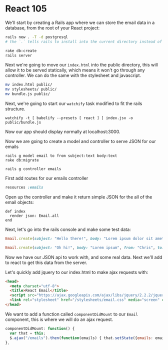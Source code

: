 # React 105

We'll start by creating a Rails app where we can store the email data in a database, from the root of your React project:

```sh
rails new . -T -d postgresql
# the `.` tells rails to install into the current directory instead of making a new one

rake db:create
rails server
```

Next we're going to move our `index.html` into the public directory, this will allow it to be served statically, which means it won't go through any controller. We can do the same with the stylesheet and javascript.

```sh
mv index.html public/
mv stylesheets/ public/
mv bundle.js public/
```

Next, we're going to start our `watchify` task modified to fit the rails structure.

```
watchify -t [ babelify --presets [ react ] ] index.jsx -o public/bundle.js
```


Now our app should display normally at localhost:3000.

Now we are going to create a model and controller to serve JSON for our emails

```
rails g model email to from subject:text body:text
rake db:migrate

rails g controller emails
```
First add routes for our emails controller

```rb
resources :emails
```

Open up the controller and make it return simple JSON for the all of the email objects:


```
def index
  render json: Email.all
end
```

Next, let's go into the rails console and make some test data:


```rb
Email.create(subject: "Hello there!", body: "Lorem ipsum dolor sit amet, consectetur adipisicing elit, sed do eiusmod tempor incididunt ut labore et dolore magna aliqua. Ut enim ad minim veniam, quis nostrud exercitation ullamco laboris nisi ut aliquip ex ea commodo consequat. Duis aute irure dolor in reprehenderit in voluptate velit esse cillum dolore eu fugiat nulla pariatur. Excepteur sint occaecat cupidatat non proident, sunt in culpa qui officia deserunt mollit anim id est laborum.", from: "Tammy", to: "Bookis")

Email.create(subject: "Oh hi!", body: "Lorem ipsum", from: "Chris", to: "Bookis")
```

Now we have our JSON api to work with, and some real data. Next we'll add to react to get this data from the server.

Let's quickly add jquery to our index.html to make ajax requests with:

```html
<head>
  <meta charset="utf-8">
  <title>React Email</title>
  <script src="https://ajax.googleapis.com/ajax/libs/jquery/2.2.2/jquery.min.js"></script>
  <link rel="stylesheet" href="/stylesheets/email.css" media="screen" charset="utf-8">
</head>
```

We want to add a function called `componentDidMount` to our `Email` component, this is where we will do an ajax request.


```js
componentDidMount: function() {
  var that = this;
  $.ajax("/emails").then(function(emails) { that.setState({emails: emails})})
},
```
